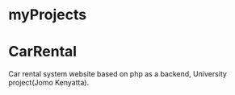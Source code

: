 # myProjects
# CarRental
Car rental system  website based on php as a backend, University project(Jomo Kenyatta).
